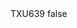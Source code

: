 <?xml version="1.0" encoding="UTF-8"?>
<CustomMetadata xmlns="http://soap.sforce.com/2006/04/metadata">
    <label>TXU639</label>
    <protected>false</protected>
</CustomMetadata>
